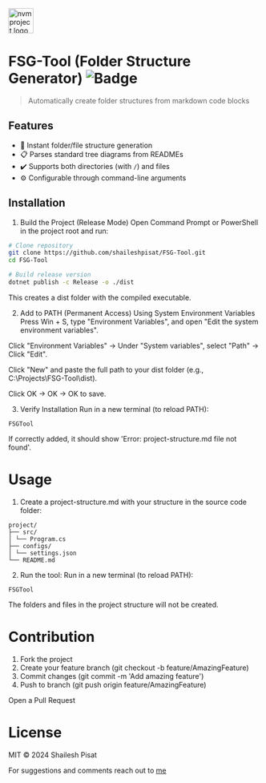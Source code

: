 <a href="https://allwebtech.in/">
  <picture>
    <source media="(prefers-color-scheme: dark)"/>
    <img src="https://allwebtech.in/logo.png" height="50" alt="nvm project logo" />
  </picture>
</a>

# FSG-Tool (Folder Structure Generator) ![Badge](https://badgen.net/badge/build/passing/green?icon=github)

> Automatically create folder structures from markdown code blocks

## Features

- 🚀 Instant folder/file structure generation
- 📋 Parses standard tree diagrams from READMEs
- ✔️ Supports both directories (with `/`) and files
- ⚙️ Configurable through command-line arguments

## Installation

1. Build the Project (Release Mode)
Open Command Prompt or PowerShell in the project root and run:
```bash
# Clone repository
git clone https://github.com/shaileshpisat/FSG-Tool.git
cd FSG-Tool

# Build release version
dotnet publish -c Release -o ./dist
```
This creates a dist folder with the compiled executable.

2. Add to PATH (Permanent Access)
Using System Environment Variables
Press Win + S, type "Environment Variables", and open "Edit the system environment variables".

Click "Environment Variables" → Under "System variables", select "Path" → Click "Edit".

Click "New" and paste the full path to your dist folder (e.g., C:\Projects\FSG-Tool\dist).

Click OK → OK → OK to save.

3. Verify Installation
Run in a new terminal (to reload PATH):
```
FSGTool
```
If correctly added, it should show 'Error: project-structure.md file not found'.

# Usage
1. Create a project-structure.md with your structure in the source code folder:

```
project/
├── src/
│ └── Program.cs
├── configs/
│ └── settings.json
└── README.md
```

2. Run the tool:
Run in a new terminal (to reload PATH):
```
FSGTool
```
The folders and files in the project structure will not be created.

# Contribution
1. Fork the project
2. Create your feature branch (git checkout -b feature/AmazingFeature)
3. Commit changes (git commit -m 'Add amazing feature')
4. Push to branch (git push origin feature/AmazingFeature)

Open a Pull Request

# License
MIT © 2024 Shailesh Pisat

For suggestions and comments reach out to [me](mailto:ace.dev.100@gmail.com)



